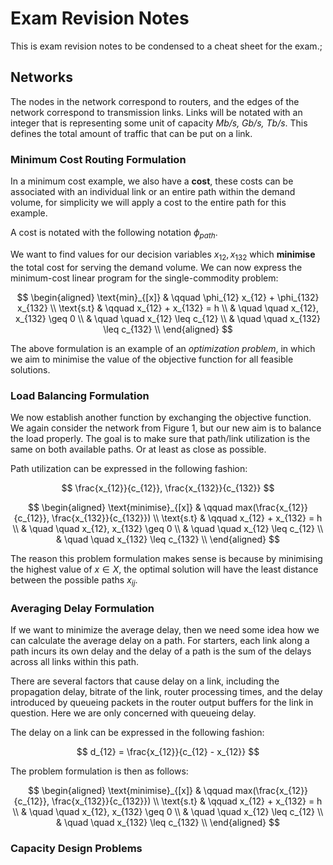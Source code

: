 # Exam Revision Notes

This is exam revision notes to be condensed to a cheat sheet for the exam.;

## Networks

The nodes in the network correspond to routers, and the edges of the
network correspond to transmission links. Links will be notated with an
integer that is representing some unit of capacity *Mb/s, Gb/s, Tb/s*. This
defines the total amount of traffic that can be put on a link.

### Minimum Cost Routing Formulation

In a minimum cost example, we also have a **cost**, these costs can be associated
with an individual link or an entire path within the demand volume, for simplicity
we will apply a cost to the entire path for this example.

A cost is notated with the following notation $\phi_{path}$.

We want to find values for our decision variables $x_{12}, x_{132}$ which
**minimise** the total cost for serving the demand volume. We can now express
the minimum-cost linear program for the single-commodity problem:

$$
\begin{aligned}
 \text{min}_{[x]} & \qquad \phi_{12} x_{12} + \phi_{132} x_{132} \\
 \text{s.t} & \qquad x_{12} + x_{132} = h \\
 & \quad \quad x_{12}, x_{132} \geq 0 \\
 & \quad \quad x_{12} \leq c_{12} \\
 & \quad \quad x_{132} \leq c_{132} \\
\end{aligned}
$$

The above formulation is an example of an *optimization problem*, in which
we aim to minimise the value of the objective function for all feasible solutions.

### Load Balancing Formulation

We now establish another function by exchanging the objective function. We again
consider the network from Figure 1, but our new aim is to balance the load properly.
The goal is to make sure that path/link utilization is the same on both available paths.
Or at least as close as possible.

Path utilization can be expressed in the following fashion:

$$ \frac{x_{12}}{c_{12}}, \frac{x_{132}}{c_{132}} $$

$$
\begin{aligned}
 \text{minimise}_{[x]} & \qquad max(\frac{x_{12}}{c_{12}}, \frac{x_{132}}{c_{132}}) \\
 \text{s.t} & \qquad x_{12} + x_{132} = h \\
 & \quad \quad x_{12}, x_{132} \geq 0 \\
 & \quad \quad x_{12} \leq c_{12} \\
 & \quad \quad x_{132} \leq c_{132} \\
\end{aligned}
$$

The reason this problem formulation makes sense is because by minimising the highest
value of $x \in X$, the optimal solution will have the least distance between the possible
paths $x_{ij}$.

### Averaging Delay Formulation

If we want to minimize the average delay, then we need some idea how we can calculate the
average delay on a path. For starters, each link along a path incurs its own delay and
the delay of a path is the sum of the delays across all links within this path.

There are several factors that cause delay on a link, including the propagation delay, bitrate
of the link, router processing times, and the delay introduced by queueing packets in the router
output buffers for the link in question. Here we are only concerned with queueing delay.

The delay on a link can be expressed in the following fashion:

$$ d_{12} = \frac{x_{12}}{c_{12} - x_{12}} $$

The problem formulation is then as follows:

$$
\begin{aligned}
 \text{minimise}_{[x]} & \qquad max(\frac{x_{12}}{c_{12}}, \frac{x_{132}}{c_{132}}) \\
 \text{s.t} & \qquad x_{12} + x_{132} = h \\
 & \quad \quad x_{12}, x_{132} \geq 0 \\
 & \quad \quad x_{12} \leq c_{12} \\
 & \quad \quad x_{132} \leq c_{132} \\
\end{aligned}
$$

### Capacity Design Problems


